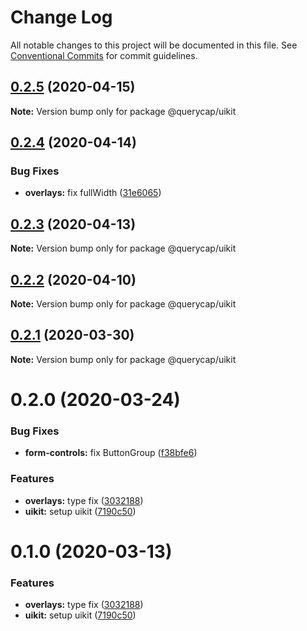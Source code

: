 # Change Log

All notable changes to this project will be documented in this file.
See [Conventional Commits](https://conventionalcommits.org) for commit guidelines.

## [0.2.5](https://github.com/querycap/webappkit/compare/@querycap/uikit@0.2.4...@querycap/uikit@0.2.5) (2020-04-15)

**Note:** Version bump only for package @querycap/uikit





## [0.2.4](https://github.com/querycap/webappkit/compare/@querycap/uikit@0.2.3...@querycap/uikit@0.2.4) (2020-04-14)


### Bug Fixes

* **overlays:** fix fullWidth ([31e6065](https://github.com/querycap/webappkit/commit/31e60659f464e0406af20cdfcef72c3447322e83))





## [0.2.3](https://github.com/querycap/webappkit/compare/@querycap/uikit@0.2.2...@querycap/uikit@0.2.3) (2020-04-13)

**Note:** Version bump only for package @querycap/uikit





## [0.2.2](https://github.com/querycap/webappkit/compare/@querycap/uikit@0.2.1...@querycap/uikit@0.2.2) (2020-04-10)

**Note:** Version bump only for package @querycap/uikit





## [0.2.1](https://github.com/querycap/webappkit/compare/@querycap/uikit@0.2.0...@querycap/uikit@0.2.1) (2020-03-30)

**Note:** Version bump only for package @querycap/uikit





# 0.2.0 (2020-03-24)


### Bug Fixes

* **form-controls:** fix ButtonGroup ([f38bfe6](https://github.com/querycap/webappkit/commit/f38bfe64c102c3f332c5de084bfe7105e49f256e))


### Features

* **overlays:** type fix ([3032188](https://github.com/querycap/webappkit/commit/30321882c9b386de12dbacfbddf4ec58e8204b36))
* **uikit:** setup uikit ([7190c50](https://github.com/querycap/webappkit/commit/7190c50a0e5566ea3ef85cba0b1218b4e3d47ba8))





# 0.1.0 (2020-03-13)


### Features

* **overlays:** type fix ([3032188](https://github.com/querycap/webappkit/commit/30321882c9b386de12dbacfbddf4ec58e8204b36))
* **uikit:** setup uikit ([7190c50](https://github.com/querycap/webappkit/commit/7190c50a0e5566ea3ef85cba0b1218b4e3d47ba8))
